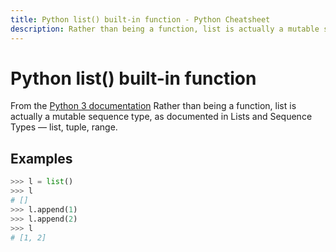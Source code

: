 ```yaml
---
title: Python list() built-in function - Python Cheatsheet
description: Rather than being a function, list is actually a mutable sequence type, as documented in Lists and Sequence Types — list, tuple, range.
---
```


# Python list() built-in function

<base-disclaimer>
  <base-disclaimer-title>
    From the <a target="_blank" href="https://docs.python.org/3/library/functions.html#list">Python 3 documentation</a>
  </base-disclaimer-title>
  <base-disclaimer-content>
   Rather than being a function, list is actually a mutable sequence type, as documented in Lists and Sequence Types — list, tuple, range.
  </base-disclaimer-content>
</base-disclaimer>

## Examples

```python
>>> l = list()
>>> l
# []
>>> l.append(1)
>>> l.append(2)
>>> l
# [1, 2]
```
